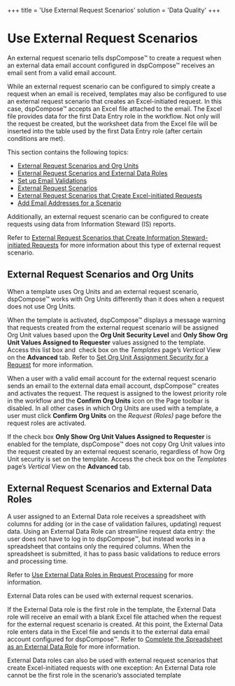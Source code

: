 +++
title = 'Use External Request Scenarios'
solution = 'Data Quality'
+++

# Use External Request Scenarios

An external request scenario tells dspCompose™ to create a request when
an external data email account configured in dspCompose™ receives an
email sent from a valid email account.

While an external request scenario can be configured to simply create a
request when an email is received, templates may also be configured to
use an external request scenario that creates an Excel-initiated
request. In this case, dspCompose™ accepts an Excel file attached to the
email. The Excel file provides data for the first Data Entry role in the
workflow. Not only will the request be created, but the worksheet data
from the Excel file will be inserted into the table used by the first
Data Entry role (after certain conditions are met).

This section contains the following topics:

  - [External Request Scenarios and Org
    Units](#External_Request_Scenarios_and_Org_Units)
  - [External Request Scenarios and External Data
    Roles](#External_Request_Scenarios_and_External_Data_Roles)
  - [Set up Email Validations](Set_up_Email_Validations)
  - [External Request Scenarios](External_Request_Scenarios)
  - [External Request Scenarios that Create Excel-initiated
    Requests](External_Request_Scenarios_that_Create_Excel_Initiated_Requests)
  - [Add Email Addresses for a
    Scenario](Add_Email_Addresses_for_a_Scenario)

Additionally, an external request scenario can be configured to create
requests using data from Information Steward (IS) reports.

Refer to [External Request Scenarios that Create Information
Steward-initiated
Requests](../../ISA/Use_Cases/External_Request_Scenarios_that_Create_Information_Steward%20initiated_Requests)
for more information about this type of external request
scenario.

## <span id="External_Request_Scenarios_and_Org_Units"></span>External Request Scenarios and Org Units

When a template uses Org Units and an external request scenario,
dspCompose™ works with Org Units differently than it does when a request
does not use Org Units.

When the template is activated, dspCompose™ displays a message warning
that requests created from the external request scenario will be
assigned Org Unit values based upon the **Org Unit Security Level** and
**Only Show Org Unit Values Assigned to Requester** values assigned to
the template. Access this list box and  check box on the *Templates*
page’s *Vertical* View on the **Advanced** tab. Refer to [Set Org Unit
Assignment Security for a
Request](Request_Org_Unit_Assignments#Set_Org_Unit_Assignment_Security_for_a_Request)
for more information.

When a user with a valid email account for the external request scenario
sends an email to the external data email account, dspCompose™ creates
and activates the request. The request is assigned to the lowest
priority role in the workflow and the **Confirm Org Units** icon on the
Page toolbar is disabled. In all other cases in which Org Units are used
with a template, a user must click **Confirm Org Units** on the *Request
(Roles)* page before the request roles are activated.

If the check box **Only Show Org Unit Values Assigned to Requester** is
enabled for the template, dspCompose™ does not copy Org Unit values into
the request created by an external request scenario, regardless of how
Org Unit security is set on the template. Access the check box on the
*Templates* page’s *Vertical* View on the **Advanced**
tab.

## <span id="External_Request_Scenarios_and_External_Data_Roles"></span>External Request Scenarios and External Data Roles

A user assigned to an External Data role receives a spreadsheet with
columns for adding (or in the case of validation failures, updating)
request data. Using an External Data Role can streamline request data
entry: the user does not have to log in to dspCompose™, but instead
works in a spreadsheet that contains only the required columns. When the
spreadsheet is submitted, it has to pass basic validations to reduce
errors and processing time.

Refer to [Use External Data Roles in Request
Processing](Use_External_Data_Roles_in_Request_Processing) for more
information.

External Data roles can be used with external request scenarios.

If the External Data role is the first role in the template, the
External Data role will receive an email with a blank Excel file
attached when the request for the external request scenario is created.
At this point, the External Data role enters data in the Excel file and
sends it to the external data email account configured for dspCompose™.
Refer to [Complete the Spreadsheet as an External Data
Role](Complete_the_Spreadsheet_as_as_External_Data_Role) for more
information.

External Data roles can also be used with external request scenarios
that create Excel-initiated requests with one exception: An External
Data role cannot be the first role in the scenario’s associated template
